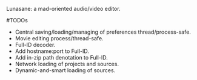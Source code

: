 Lunasane: a mad-oriented audio/video editor.

#TODOs

* Central saving/loading/managing of preferences thread/process-safe.
* Movie editing process/thread-safe.
* Full-ID decoder.
* Add hostname:port to Full-ID.
* Add in-zip path denotation to Full-ID.
* Network loading of projects and sources.
* Dynamic-and-smart loading of sources.
